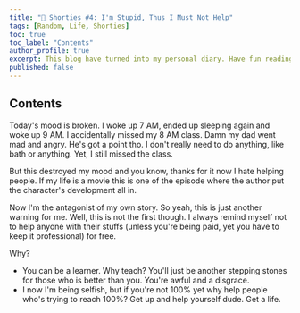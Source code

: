 ```yaml
---
title: "💙 Shorties #4: I'm Stupid, Thus I Must Not Help"
tags: [Random, Life, Shorties]
toc: true
toc_label: "Contents"
author_profile: true
excerpt: This blog have turned into my personal diary. Have fun reading these! 🐸
published: false
---
```


## Contents

Today's mood is broken. I woke up 7 AM, ended up sleeping again and woke up 9 AM. I accidentally missed my 8 AM class. Damn my dad went mad and angry. He's got a point tho. I don't really need to do anything, like bath or anything. Yet, I still missed the class.

But this destroyed my mood and you know, thanks for it now I hate helping people. If my life is a movie this is one of the episode where the author put the character's development all in.

Now I'm the antagonist of my own story. So yeah, this is just another warning for me. Well, this is not the first though. I always remind myself not to help anyone with their stuffs (unless you're being paid, yet you have to keep it professional) for free.

Why?

- You can be a learner. Why teach? You'll just be another stepping stones for those who is better than you. You're awful and a disgrace.
- I now I'm being selfish, but if you're not 100% yet why help people who's trying to reach 100%? Get up and help yourself dude. Get a life.